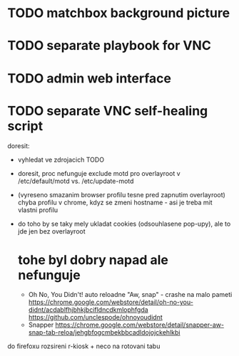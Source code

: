 

# TODO matchbox background picture

# TODO separate playbook for VNC

# TODO admin web interface

# TODO separate VNC self-healing script

doresit:
- vyhledat ve zdrojacich TODO
- doresit, proc nefunguje exclude motd pro overlayroot v /etc/default/motd vs. /etc/update-motd
- (vyreseno smazanim browser profilu tesne pred zapnutim overlayroot) chyba profilu v chrome, kdyz se zmeni hostname - asi je treba mit vlastni profilu
- do toho by se taky mely ukladat cookies (odsouhlasene pop-upy), ale to jde jen bez overlayroot

  # tohe byl dobry napad ale nefunguje
  - Oh No, You Didn't!
    auto reloadne "Aw, snap" - crashe na malo pameti
    https://chrome.google.com/webstore/detail/oh-no-you-didnt/acdablfhjbhkjbcifldncdkmlophfgda
    https://github.com/unclespode/ohnoyoudidnt
  - Snapper
    https://chrome.google.com/webstore/detail/snapper-aw-snap-tab-reloa/jehgbfogcmbekbbcadldojojckehlkbi

do firefoxu rozsireni r-kiosk + neco na rotovani tabu
